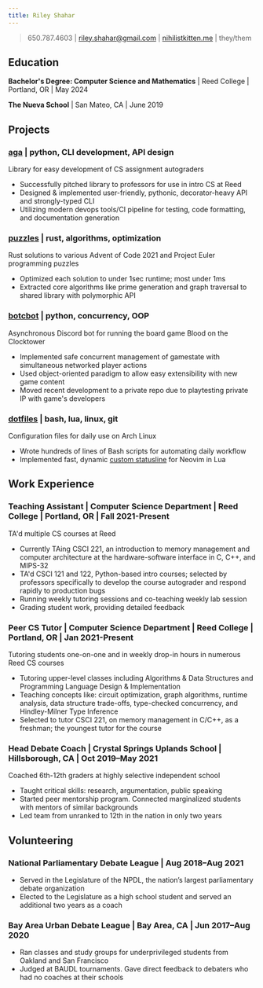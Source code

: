 ```yaml
---
title: Riley Shahar
---
```


> 650.787.4603 | riley.shahar@gmail.com | [nihilistkitten.me](https://nihilistkitten.me) | they/them

## Education

**Bachelor's Degree: Computer Science and Mathematics** | Reed College | Portland, OR | May 2024

**The Nueva School** | San Mateo, CA | June 2019

## Projects

### [**aga**](https://github.com/nihilistkitten/aga) | python, CLI development, API design

Library for easy development of CS assignment autograders

- Successfully pitched library to professors for use in intro CS at Reed
- Designed & implemented user-friendly, pythonic, decorator-heavy API and strongly-typed CLI
- Utilizing modern devops tools/CI pipeline for testing, code formatting, and documentation generation

### [**puzzles**](https://github.com/nihilistkitten/aga) | rust, algorithms, optimization

Rust solutions to various Advent of Code 2021 and Project Euler programming puzzles

- Optimized each solution to under 1sec runtime; most under 1ms
- Extracted core algorithms like prime generation and graph traversal to shared library with polymorphic API

### [**botcbot**](https://github.com/nihilistkitten/botcbot) | python, concurrency, OOP

Asynchronous Discord bot for running the board game Blood on the Clocktower

- Implemented safe concurrent management of gamestate with simultaneous networked player actions
- Used object-oriented paradigm to allow easy extensibility with new game content
- Moved recent development to a private repo due to playtesting private IP with game's developers

### [**dotfiles**](https://github.com/nihilistkitten/dotfiles) | bash, lua, linux, git

Configuration files for daily use on Arch Linux

- Wrote hundreds of lines of Bash scripts for automating daily workflow
- Implemented fast, dynamic [custom statusline](https://nihilistkitten.me/nvim-lua-statusline/) for Neovim in Lua

## Work Experience

### **Teaching Assistant** | Computer Science Department | Reed College | Portland, OR | Fall 2021-Present

TA'd multiple CS courses at Reed

- Currently TAing CSCI 221, an introduction to memory management and computer architecture at the hardware-software interface in C, C++, and MIPS-32
- TA'd CSCI 121 and 122, Python-based intro courses; selected by professors specifically to develop the course autograder and respond rapidly to production bugs
- Running weekly tutoring sessions and co-teaching weekly lab session
- Grading student work, providing detailed feedback

### **Peer CS Tutor** | Computer Science Department | Reed College | Portland, OR | Jan 2021-Present

Tutoring students one-on-one and in weekly drop-in hours in numerous Reed CS courses

- Tutoring upper-level classes including Algorithms & Data Structures and Programming Language Design & Implementation
- Teaching concepts like: circuit optimization, graph algorithms, runtime analysis, data structure trade-offs, type-checked concurrency, and Hindley-Milner Type Inference
- Selected to tutor CSCI 221, on memory management in C/C++, as a freshman; the youngest tutor for the course

### **Head Debate Coach** | Crystal Springs Uplands School | Hillsborough, CA | Oct 2019–May 2021

Coached 6th-12th graders at highly selective independent school

- Taught critical skills: research, argumentation, public speaking
- Started peer mentorship program. Connected marginalized students with mentors of similar backgrounds
- Led team from unranked to 12th in the nation in only two years

## Volunteering

### **National Parliamentary Debate League** | Aug 2018–Aug 2021

- Served in the Legislature of the NPDL, the nation’s largest parliamentary debate organization
- Elected to the Legislature as a high school student and served an additional two years as a coach

### **Bay Area Urban Debate League** | Bay Area, CA | Jun 2017–Aug 2020

- Ran classes and study groups for underprivileged students from Oakland and San Francisco
- Judged at BAUDL tournaments. Gave direct feedback to debaters who had no coaches at their schools
